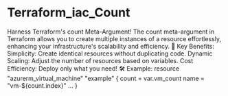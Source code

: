 # Terraform_iac_Count
Harness Terraform's count Meta-Argument!
The count meta-argument in Terraform allows you to create multiple instances of a resource effortlessly, enhancing your infrastructure's scalability and efficiency.
🚀 Key Benefits:
Simplicity: Create identical resources without duplicating code.
Dynamic Scaling: Adjust the number of resources based on variables.
Cost Efficiency: Deploy only what you need!
🛠️ Example:
resource "azurerm_virtual_machine" "example" {
 count = var.vm_count
 name = "vm-${count.index}"
 ...
}
